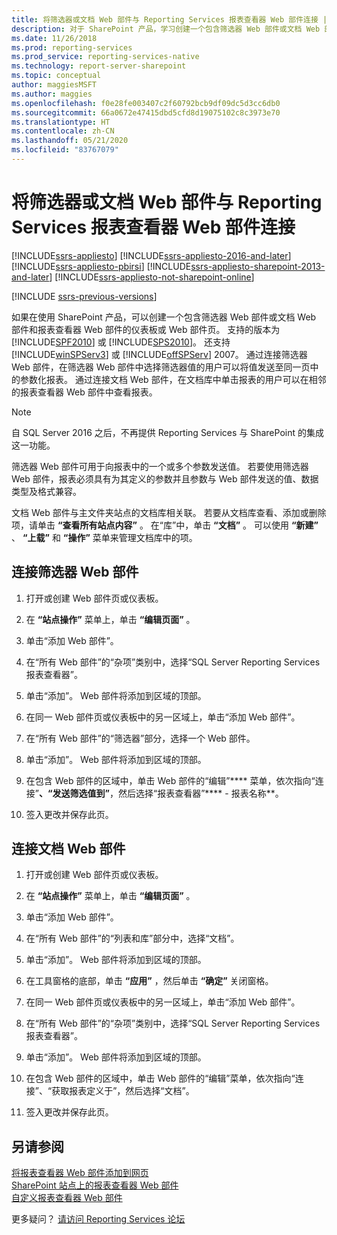 ```yaml
---
title: 将筛选器或文档 Web 部件与 Reporting Services 报表查看器 Web 部件连接 | Microsoft Docs
description: 对于 SharePoint 产品，学习创建一个包含筛选器 Web 部件或文档 Web 部件和报表查看器 Web 部件的仪表板或 Web 部件页。
ms.date: 11/26/2018
ms.prod: reporting-services
ms.prod_service: reporting-services-native
ms.technology: report-server-sharepoint
ms.topic: conceptual
author: maggiesMSFT
ms.author: maggies
ms.openlocfilehash: f0e28fe003407c2f60792bcb9df09dc5d3cc6db0
ms.sourcegitcommit: 66a0672e47415dbd5cfd8d19075102c8c3973e70
ms.translationtype: HT
ms.contentlocale: zh-CN
ms.lasthandoff: 05/21/2020
ms.locfileid: "83767079"
---
```

# <a name="connect-filter-or-documents-web-part-with-a-reporting-services-report-viewer-web-part"></a>将筛选器或文档 Web 部件与 Reporting Services 报表查看器 Web 部件连接

[!INCLUDE[ssrs-appliesto](../../includes/ssrs-appliesto.md)] [!INCLUDE[ssrs-appliesto-2016-and-later](../../includes/ssrs-appliesto-2016-and-later.md)]  [!INCLUDE[ssrs-appliesto-pbirsi](../../includes/ssrs-appliesto-pbirs.md)] [!INCLUDE[ssrs-appliesto-sharepoint-2013-and-later](../../includes/ssrs-appliesto-sharepoint-2013-and-later.md)] [!INCLUDE[ssrs-appliesto-not-sharepoint-online](../../includes/ssrs-appliesto-not-sharepoint-online.md)]

[!INCLUDE [ssrs-previous-versions](../../includes/ssrs-previous-versions.md)]

如果在使用 SharePoint 产品，可以创建一个包含筛选器 Web 部件或文档 Web 部件和报表查看器 Web 部件的仪表板或 Web 部件页。 支持的版本为 [!INCLUDE[SPF2010](../../includes/spf2010-md.md)] 或 [!INCLUDE[SPS2010](../../includes/sps2010-md.md)]。 还支持 [!INCLUDE[winSPServ3](../../includes/winspserv3-md.md)] 或 [!INCLUDE[offSPServ](../../includes/offspserv-md.md)] 2007。 通过连接筛选器 Web 部件，在筛选器 Web 部件中选择筛选器值的用户可以将值发送至同一页中的参数化报表。 通过连接文档 Web 部件，在文档库中单击报表的用户可以在相邻的报表查看器 Web 部件中查看报表。

> [!NOTE]
> 自 SQL Server 2016 之后，不再提供 Reporting Services 与 SharePoint 的集成这一功能。

 筛选器 Web 部件可用于向报表中的一个或多个参数发送值。 若要使用筛选器 Web 部件，报表必须具有为其定义的参数并且参数与 Web 部件发送的值、数据类型及格式兼容。  
  
 文档 Web 部件与主文件夹站点的文档库相关联。 若要从文档库查看、添加或删除项，请单击 **“查看所有站点内容”** 。 在“库”中，单击 **“文档”** 。 可以使用 **“新建”** 、 **“上载”** 和 **“操作”** 菜单来管理文档库中的项。  
  
## <a name="connect-a-filter-web-part"></a>连接筛选器 Web 部件
  
1.  打开或创建 Web 部件页或仪表板。  
  
2.  在 **“站点操作”** 菜单上，单击 **“编辑页面”** 。  
  
3.  单击“添加 Web 部件”。  
  
4.  在“所有 Web 部件”的“杂项”类别中，选择“SQL Server Reporting Services 报表查看器”。  
  
5.  单击“添加”。 Web 部件将添加到区域的顶部。  
  
6.  在同一 Web 部件页或仪表板中的另一区域上，单击“添加 Web 部件”。  
  
7.  在“所有 Web 部件”的“筛选器”部分，选择一个 Web 部件。  
  
8.  单击“添加”。 Web 部件将添加到区域的顶部。  
  
9. 在包含 Web 部件的区域中，单击 Web 部件的“编辑”**** 菜单，依次指向“连接”****、“发送筛选值到”****，然后选择“报表查看器”**** - 报表名称**。  
  
10. 签入更改并保存此页。  
  
## <a name="connect-a-documents-web-part"></a>连接文档 Web 部件  
  
1.  打开或创建 Web 部件页或仪表板。  
  
2.  在 **“站点操作”** 菜单上，单击 **“编辑页面”** 。  
  
3.  单击“添加 Web 部件”。  
  
4.  在“所有 Web 部件”的“列表和库”部分中，选择“文档”。  
  
5.  单击“添加”。 Web 部件将添加到区域的顶部。  
  
6.  在工具窗格的底部，单击 **“应用”** ，然后单击 **“确定”** 关闭窗格。  
  
7.  在同一 Web 部件页或仪表板中的另一区域上，单击“添加 Web 部件”。  
  
8.  在“所有 Web 部件”的“杂项”类别中，选择“SQL Server Reporting Services 报表查看器”。  
  
9. 单击“添加”。 Web 部件将添加到区域的顶部。  
  
10. 在包含 Web 部件的区域中，单击 Web 部件的“编辑”菜单，依次指向“连接”、“获取报表定义于”，然后选择“文档”。  
  
11. 签入更改并保存此页。  
  
## <a name="see-also"></a>另请参阅

 [将报表查看器 Web 部件添加到网页](../../reporting-services/report-server-sharepoint/add-the-report-viewer-web-part-to-a-web-page.md)   
 [SharePoint 站点上的报表查看器 Web 部件](../../reporting-services/report-server-sharepoint/report-viewer-web-part-on-a-sharepoint-site.md)   
 [自定义报表查看器 Web 部件](../../reporting-services/report-server-sharepoint/customize-the-report-viewer-web-part.md)  

更多疑问？ [请访问 Reporting Services 论坛](https://go.microsoft.com/fwlink/?LinkId=620231)
